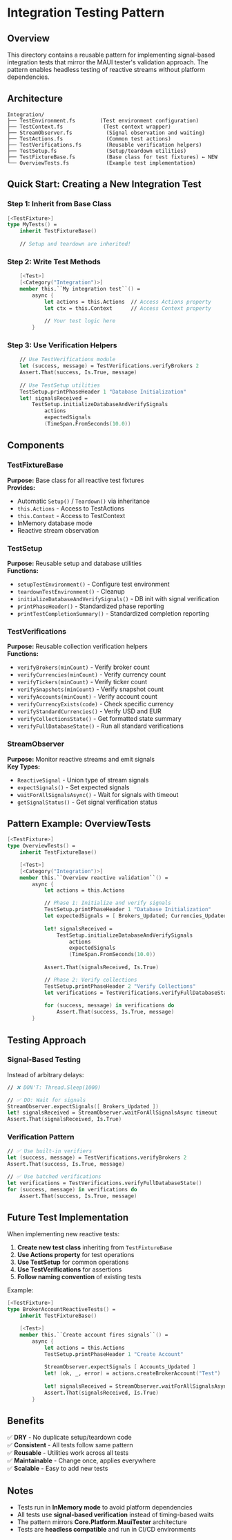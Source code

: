 # Integration Testing Pattern

## Overview

This directory contains a reusable pattern for implementing signal-based integration tests that mirror the MAUI tester's validation approach. The pattern enables headless testing of reactive streams without platform dependencies.

## Architecture

```
Integration/
├── TestEnvironment.fs        (Test environment configuration)
├── TestContext.fs             (Test context wrapper)
├── StreamObserver.fs           (Signal observation and waiting)
├── TestActions.fs              (Common test actions)
├── TestVerifications.fs        (Reusable verification helpers)
├── TestSetup.fs                (Setup/teardown utilities)
├── TestFixtureBase.fs          (Base class for test fixtures) ← NEW
└── OverviewTests.fs            (Example test implementation)
```

## Quick Start: Creating a New Integration Test

### Step 1: Inherit from Base Class

```fsharp
[<TestFixture>]
type MyTests() =
    inherit TestFixtureBase()
    
    // Setup and teardown are inherited!
```

### Step 2: Write Test Methods

```fsharp
    [<Test>]
    [<Category("Integration")>]
    member this.``My integration test``() =
        async {
            let actions = this.Actions  // Access Actions property
            let ctx = this.Context      // Access Context property
            
            // Your test logic here
        }
```

### Step 3: Use Verification Helpers

```fsharp
    // Use TestVerifications module
    let (success, message) = TestVerifications.verifyBrokers 2
    Assert.That(success, Is.True, message)
    
    // Use TestSetup utilities
    TestSetup.printPhaseHeader 1 "Database Initialization"
    let! signalsReceived = 
        TestSetup.initializeDatabaseAndVerifySignals
            actions
            expectedSignals
            (TimeSpan.FromSeconds(10.0))
```

## Components

### TestFixtureBase

**Purpose:** Base class for all reactive test fixtures  
**Provides:**
- Automatic `Setup()` / `Teardown()` via inheritance
- `this.Actions` - Access to TestActions
- `this.Context` - Access to TestContext
- InMemory database mode
- Reactive stream observation

### TestSetup

**Purpose:** Reusable setup and database utilities  
**Functions:**
- `setupTestEnvironment()` - Configure test environment
- `teardownTestEnvironment()` - Cleanup
- `initializeDatabaseAndVerifySignals()` - DB init with signal verification
- `printPhaseHeader()` - Standardized phase reporting
- `printTestCompletionSummary()` - Standardized completion reporting

### TestVerifications

**Purpose:** Reusable collection verification helpers  
**Functions:**
- `verifyBrokers(minCount)` - Verify broker count
- `verifyCurrencies(minCount)` - Verify currency count
- `verifyTickers(minCount)` - Verify ticker count
- `verifySnapshots(minCount)` - Verify snapshot count
- `verifyAccounts(minCount)` - Verify account count
- `verifyCurrencyExists(code)` - Check specific currency
- `verifyStandardCurrencies()` - Verify USD and EUR
- `verifyCollectionsState()` - Get formatted state summary
- `verifyFullDatabaseState()` - Run all standard verifications

### StreamObserver

**Purpose:** Monitor reactive streams and emit signals  
**Key Types:**
- `ReactiveSignal` - Union type of stream signals
- `expectSignals()` - Set expected signals
- `waitForAllSignalsAsync()` - Wait for signals with timeout
- `getSignalStatus()` - Get signal verification status

## Pattern Example: OverviewTests

```fsharp
[<TestFixture>]
type OverviewTests() =
    inherit TestFixtureBase()

    [<Test>]
    [<Category("Integration")>]
    member this.``Overview reactive validation``() =
        async {
            let actions = this.Actions

            // Phase 1: Initialize and verify signals
            TestSetup.printPhaseHeader 1 "Database Initialization"
            let expectedSignals = [ Brokers_Updated; Currencies_Updated ]
            
            let! signalsReceived =
                TestSetup.initializeDatabaseAndVerifySignals
                    actions
                    expectedSignals
                    (TimeSpan.FromSeconds(10.0))
            
            Assert.That(signalsReceived, Is.True)

            // Phase 2: Verify collections
            TestSetup.printPhaseHeader 2 "Verify Collections"
            let verifications = TestVerifications.verifyFullDatabaseState()
            
            for (success, message) in verifications do
                Assert.That(success, Is.True, message)
        }
```

## Testing Approach

### Signal-Based Testing

Instead of arbitrary delays:
```fsharp
// ❌ DON'T: Thread.Sleep(1000)

// ✅ DO: Wait for signals
StreamObserver.expectSignals([ Brokers_Updated ])
let! signalsReceived = StreamObserver.waitForAllSignalsAsync timeout
Assert.That(signalsReceived, Is.True)
```

### Verification Pattern

```fsharp
// ✅ Use built-in verifiers
let (success, message) = TestVerifications.verifyBrokers 2
Assert.That(success, Is.True, message)

// ✅ Use batched verifications
let verifications = TestVerifications.verifyFullDatabaseState()
for (success, message) in verifications do
    Assert.That(success, Is.True, message)
```

## Future Test Implementation

When implementing new reactive tests:

1. **Create new test class** inheriting from `TestFixtureBase`
2. **Use Actions property** for test operations
3. **Use TestSetup** for common operations
4. **Use TestVerifications** for assertions
5. **Follow naming convention** of existing tests

Example:

```fsharp
[<TestFixture>]
type BrokerAccountReactiveTests() =
    inherit TestFixtureBase()

    [<Test>]
    member this.``Create account fires signals``() =
        async {
            let actions = this.Actions
            TestSetup.printPhaseHeader 1 "Create Account"
            
            StreamObserver.expectSignals [ Accounts_Updated ]
            let! (ok, _, error) = actions.createBrokerAccount("Test")
            
            let! signalsReceived = StreamObserver.waitForAllSignalsAsync timeout
            Assert.That(signalsReceived, Is.True)
        }
```

## Benefits

✅ **DRY** - No duplicate setup/teardown code  
✅ **Consistent** - All tests follow same pattern  
✅ **Reusable** - Utilities work across all tests  
✅ **Maintainable** - Change once, applies everywhere  
✅ **Scalable** - Easy to add new tests  

## Notes

- Tests run in **InMemory mode** to avoid platform dependencies
- All tests use **signal-based verification** instead of timing-based waits
- The pattern mirrors **Core.Platform.MauiTester** architecture
- Tests are **headless compatible** and run in CI/CD environments
